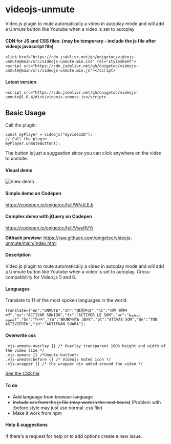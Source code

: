 # videojs-unmute
Video.js plugin to mute automatically a video in autoplay mode and will add a Unmute button like Youtube when a video is set to autoplay

#### CDN for JS and CSS files: (may be temporary - include the js file after videojs javascript file)

    <link href="https://cdn.jsdelivr.net/gh/onigetoc/videojs-unmute@main/src/videojs-unmute.min.css" rel="stylesheet">
    <script src="https://cdn.jsdelivr.net/gh/onigetoc/videojs-unmute@main/src/videojs-unmute.min.js"></script>


#### Latest version

    <script src="https://cdn.jsdelivr.net/gh/onigetoc/videojs-unmute@1.0.4/dist/videojs-unmute.js</script>

## Basic Usage  

Call the plugin: 

    const myPlayer = videojs("myvideoID");
    // Call the plugin
    myPlayer.unmuteButton();  
    


The button is just a suggestion since you can click anywhere on the video to unmute.

#### Visual demo
![View demo](https://github.com/onigetoc/videojs-unmutebug/blob/main/unmuteButon7.gif)

#### Simple demo on Codepen  
https://codepen.io/onigetoc/full/WNJLEJj

#### Complex demo with jQuery on Codepen 
https://codepen.io/onigetoc/full/VwxRVYj

**Githack preview:** 
https://raw.githack.com/onigetoc/videojs-unmute/main/index.html

#### Description 
Video.js plugin to mute automatically a video in autoplay mode and will add a Unmute button like Youtube when a video is set to autoplay.
Cross-compatibility for Video.js 5 and 6.

#### Languages 
Translate to 11 of the most spoken languages in the world

    translate={"en":"UNMUTE","zh":"激活声音","hi":"ध्वनि सक्रिय करें","es":"ACTIVAR SONIDO","fr":"ACTIVER LE SON","ar":"تنشيط الصوت","bn":"নিঃশব্দ","ru":"ВКЛЮЧИТЬ ЗВУК","pt":"ATIVAR SOM","de":"TON AKTIVIEREN","id":"AKTIFKAN SUARA"};  

#### Overwrite css  

    .vjs-unmute-overlay {} /* Overlay transparent 100% height and width of the video size */
    .vjs-unmute {} /*Unmute button*/
    .vjs-unmute:before {} /* Videojs muted icon */
    .vjs-wrapper {} /* the wrapper div added around the video */

[See the CSS file](https://github.com/onigetoc/videojs-unmute/blob/main/dist/videojs-unmute.css)  

#### To do
* ~~Add language from browser language~~
* ~~include css from the js file (may work in the next hours)~~ (Problem with :before style may just use normal .css file)
* Make it work from npm

#### Help & suggestions 
If there's a request for help or to add options create a new issue.
